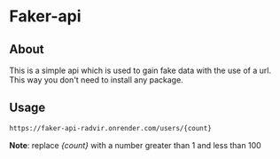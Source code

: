 # __Faker-api__

## __About__

This is a simple api which is used to gain fake data with the use of a url. This way you don't need to install any package.

## __Usage__

```txt
https://faker-api-radvir.onrender.com/users/{count}
```

__Note__: replace _{count}_ with a number greater than 1 and less than 100
